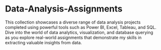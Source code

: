 # Data-Analysis-Assignments
 This collection showcases a diverse range of data analysis projects completed using powerful tools such as Power BI, Excel, Tableau, and SQL. Dive into the world of data analytics, visualization, and database querying as you explore real-world assignments that demonstrate my skills in extracting valuable insights from data. 
